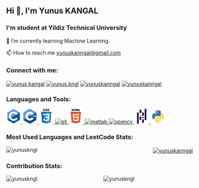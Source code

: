 <!--
**Yunuskngl/Yunuskngl** is a ✨ _special_ ✨ repository because its `README.md` (this file) appears on your GitHub profile.

Here are some ideas to get you started:

- 🔭 I’m currently working on ...
- 🌱 I’m currently learning ...
- 👯 I’m looking to collaborate on ...
- 🤔 I’m looking for help with ...
- 💬 Ask me about ...
- 📫 How to reach me: ...
- 😄 Pronouns: ...
- ⚡ Fun fact: ...
-->

<h2 align="left">Hi 👋, I'm Yunus KANGAL</h1>
<h3 align="left">I'm student at Yildiz Technical University</h3>

🌱 I’m currently learning Machine Learning.

📫 How to reach me yunuskanngal@gmail.com

<h3 align="left">Connect with me:</h3>
<p align="left">
<a href="https://linkedin.com/in/yunus kangal" target="blank"><img align="center" src="https://raw.githubusercontent.com/rahuldkjain/github-profile-readme-generator/master/src/images/icons/Social/linked-in-alt.svg" alt="yunus kangal" height="30" width="40" /></a>
<a href="https://instagram.com/yunus.kngl" target="blank"><img align="center" src="https://raw.githubusercontent.com/rahuldkjain/github-profile-readme-generator/master/src/images/icons/Social/instagram.svg" alt="yunus.kngl" height="30" width="40" /></a>
<a href="https://www.hackerrank.com/yunuskanngal" target="blank"><img align="center" src="https://raw.githubusercontent.com/rahuldkjain/github-profile-readme-generator/master/src/images/icons/Social/hackerrank.svg" alt="yunuskanngal" height="30" width="40" /></a>
<a href="https://www.leetcode.com/yunuskanngal" target="blank"><img align="center" src="https://raw.githubusercontent.com/rahuldkjain/github-profile-readme-generator/master/src/images/icons/Social/leet-code.svg" alt="yunuskanngal" height="30" width="40" /></a>
</p>

<h3 align="left">Languages and Tools:</h3>
<p align="left">
  <a href="https://www.cprogramming.com/" target="_blank" rel="noreferrer">
    <img src="https://raw.githubusercontent.com/devicons/devicon/master/icons/c/c-original.svg" alt="c" width="40" height="40"/>
  </a>
  <a href="https://www.w3schools.com/cpp/" target="_blank" rel="noreferrer">
    <img src="https://raw.githubusercontent.com/devicons/devicon/master/icons/cplusplus/cplusplus-original.svg" alt="cplusplus" width="40" height="40"/>
  </a>
  <a href="https://www.w3schools.com/css/" target="_blank" rel="noreferrer">
    <img src="https://raw.githubusercontent.com/devicons/devicon/master/icons/css3/css3-original-wordmark.svg" alt="css3" width="40" height="40"/>
  </a>
  <a href="https://git-scm.com/" target="_blank" rel="noreferrer">
    <img src="https://www.vectorlogo.zone/logos/git-scm/git-scm-icon.svg" alt="git" width="40" height="40"/>
  </a>
  <a href="https://www.w3.org/html/" target="_blank" rel="noreferrer">
    <img src="https://raw.githubusercontent.com/devicons/devicon/master/icons/html5/html5-original-wordmark.svg" alt="html5" width="40" height="40"/>
  </a>
  <a href="https://www.mathworks.com/" target="_blank" rel="noreferrer">
    <img src="https://upload.wikimedia.org/wikipedia/commons/2/21/Matlab_Logo.png" alt="matlab" width="40" height="40"/>
  </a>
  <a href="https://opencv.org/" target="_blank" rel="noreferrer">
    <img src="https://www.vectorlogo.zone/logos/opencv/opencv-icon.svg" alt="opencv" width="40" height="40"/>
  </a>
  <a href="https://pandas.pydata.org/" target="_blank" rel="noreferrer">
    <img src="https://raw.githubusercontent.com/devicons/devicon/2ae2a900d2f041da66e950e4d48052658d850630/icons/pandas/pandas-original.svg" alt="pandas" width="40" height="40"/>
  </a>
  <a href="https://www.python.org" target="_blank" rel="noreferrer">
    <img src="https://raw.githubusercontent.com/devicons/devicon/master/icons/python/python-original.svg" alt="python" width="40" height="40"/>
  </a>
</p>

<h3 align="left">Most Used Languages and LeetCode Stats:</h3>
<div style="display: flex; justify-content: space-between;">
  <img align="center" src="https://github-readme-stats.vercel.app/api/top-langs?username=yunuskngl&show_icons=true&locale=en&layout=compact&theme=dark" alt="yunuskngl" style="width: 48%;" />
  <a href="https://leetcode.com/u/yunuskanngal/" target="_blank">
    <img align="center" src="https://leetcard.jacoblin.cool/yunuskanngal?theme=dark&font=Baloo&ext=contest" alt="yunuskanngal" style="width: 48%;" />
  </a>
</div>

<h3 align="left">Contribution Stats:</h3>
<div style="display: flex; justify-content: space-between;">
  <img align="center" src="https://github-readme-streak-stats.herokuapp.com/?user=yunuskngl&theme=dark" alt="yunuskngl" style="width: 48%;" />
  <img align="center" src="https://github-readme-stats.vercel.app/api?username=yunuskngl&show_icons=true&locale=en&theme=dark" alt="yunuskngl" style="width: 48%;" />
</div>
